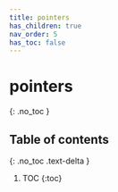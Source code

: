 ```yaml
---
title: pointers
has_children: true
nav_order: 5
has_toc: false
---
```

#  pointers
{: .no_toc }

## Table of contents
{: .no_toc .text-delta }

1. TOC
{:toc}
